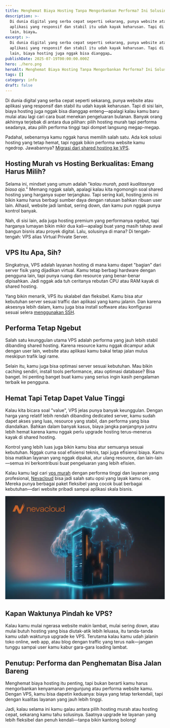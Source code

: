 ```yaml
---
title: Menghemat Biaya Hosting Tanpa Mengorbankan Performa? Ini Solusinya
description: >-
  Di dunia digital yang serba cepat seperti sekarang, punya website atau
  aplikasi yang responsif dan stabil itu udah kayak keharusan. Tapi di sisi
  lain, biaya…
excerpt: >-
  Di dunia digital yang serba cepat seperti sekarang, punya website atau
  aplikasi yang responsif dan stabil itu udah kayak keharusan. Tapi di sisi
  lain, biaya hosting juga nggak bisa dianggap…
publishDate: 2025-07-19T00:00:00.000Z
hero: ./hero.png
heroAlt: Menghemat Biaya Hosting Tanpa Mengorbankan Performa? Ini Solusinya
tags: []
category: info
draft: false
---
```


Di dunia digital yang serba cepat seperti sekarang, punya website atau aplikasi yang responsif dan stabil itu udah kayak keharusan. Tapi di sisi lain, biaya hosting juga nggak bisa dianggap enteng—apalagi kalau kamu baru mulai atau lagi cari cara buat menekan pengeluaran bulanan. Banyak orang akhirnya terjebak di antara dua pilihan: pilih hosting murah tapi performa seadanya, atau pilih performa tinggi tapi dompet langsung megap-megap.

Padahal, sebenarnya kamu nggak harus memilih salah satu. Ada kok solusi hosting yang tetap hemat, tapi nggak bikin performa website kamu ngedrop. Jawabannya? [Migrasi dari shared hosting ke VPS](/blog/migrasi-shared-hosting-ke-vps/).

## Hosting Murah vs Hosting Berkualitas: Emang Harus Milih?

Selama ini, mindset yang umum adalah "_kalau murah, pasti kualitasnya biasa aja._" Memang nggak salah, apalagi kalau kita ngomongin soal shared hosting yang harganya super terjangkau. Tapi sering kali, hosting jenis ini bikin kamu harus berbagi sumber daya dengan ratusan bahkan ribuan user lain. Alhasil, website jadi lambat, sering down, dan kamu pun nggak punya kontrol banyak.

Nah, di sisi lain, ada juga hosting premium yang performanya ngebut, tapi harganya lumayan bikin mikir dua kali—apalagi buat yang masih tahap awal bangun bisnis atau proyek digital. Lalu, solusinya di mana? Di tengah-tengah: VPS alias Virtual Private Server.

## VPS Itu Apa, Sih?

Singkatnya, VPS adalah layanan hosting di mana kamu dapet "bagian" dari server fisik yang dijadikan virtual. Kamu tetap berbagi hardware dengan pengguna lain, tapi punya ruang dan resource yang benar-benar dipisahkan. Jadi nggak ada tuh ceritanya rebutan CPU atau RAM kayak di shared hosting.

Yang bikin menarik, VPS itu skalabel dan fleksibel. Kamu bisa atur kebutuhan server sesuai traffic dan aplikasi yang kamu jalanin. Dan karena aksesnya lebih dalam, kamu juga bisa install software atau konfigurasi sesuai selera [menggunakan SSH](/blog/cara-menggunakan-ssh/).

## Performa Tetap Ngebut

Salah satu keunggulan utama VPS adalah performa yang jauh lebih stabil dibanding shared hosting. Karena resource kamu nggak dicampur aduk dengan user lain, website atau aplikasi kamu bakal tetap jalan mulus meskipun trafik lagi rame.

Selain itu, kamu juga bisa optimasi server sesuai kebutuhan. Mau bikin caching sendiri, install tools performance, atau optimasi database? Bisa banget. Ini penting banget buat kamu yang serius ingin kasih pengalaman terbaik ke pengguna.

## Hemat Tapi Tetap Dapet Value Tinggi

Kalau kita bicara soal "value", VPS jelas punya banyak keunggulan. Dengan harga yang relatif lebih rendah dibanding dedicated server, kamu sudah dapet akses yang luas, resource yang stabil, dan performa yang bisa diandalkan. Bahkan dalam banyak kasus, biaya jangka panjangnya justru lebih hemat karena kamu nggak perlu upgrade hosting terus-menerus kayak di shared hosting.

Kontrol yang lebih luas juga bikin kamu bisa atur semuanya sesuai kebutuhan. Nggak cuma soal efisiensi teknis, tapi juga efisiensi biaya. Kamu bisa matikan layanan yang nggak dipakai, atur ulang resource, dan lain-lain—semua ini berkontribusi buat pengeluaran yang lebih efisien.

Kalau kamu lagi cari <a href="https://nevacloud.com">vps murah</a> dengan performa tinggi dan layanan yang profesional, <a href="https://nevacloud.com">Nevacloud</a> bisa jadi salah satu opsi yang layak kamu cek. Mereka punya berbagai paket fleksibel yang cocok buat berbagai kebutuhan—dari website pribadi sampai aplikasi skala bisnis.

![](./images/nevacloud.webp)

## Kapan Waktunya Pindah ke VPS?

Kalau kamu mulai ngerasa website makin lambat, mulai sering down, atau mulai butuh hosting yang bisa diutak-atik lebih leluasa, itu tanda-tanda kamu udah waktunya upgrade ke VPS. Terutama kalau kamu udah jalanin toko online, web app, atau blog dengan traffic yang terus naik—jangan tunggu sampai user kamu kabur gara-gara loading lambat.

## Penutup: Performa dan Penghematan Bisa Jalan Bareng

Menghemat biaya hosting itu penting, tapi bukan berarti kamu harus mengorbankan kenyamanan pengunjung atau performa website kamu. Dengan VPS, kamu bisa dapetin keduanya: biaya yang tetap terkendali, tapi dengan kualitas layanan yang jauh lebih tinggi.

Jadi, kalau selama ini kamu galau antara pilih hosting murah atau hosting cepat, sekarang kamu tahu solusinya. Saatnya upgrade ke layanan yang lebih fleksibel dan penuh kendali—tanpa bikin kantong bolong!
